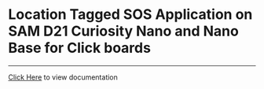 # Location Tagged SOS Application on SAM D21 Curiosity Nano and Nano Base for Click boards

-----

[Click Here](https://onlinedocs.microchip.com/v2/keyword-lookup?keyword=SAM_D21_CNANO_LOCATION_SOS&redirect=true) to view documentation
